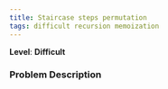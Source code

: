```yaml
---
title: Staircase steps permutation
tags: difficult recursion memoization
---
```


**Level**: **Difficult**
### Problem Description
